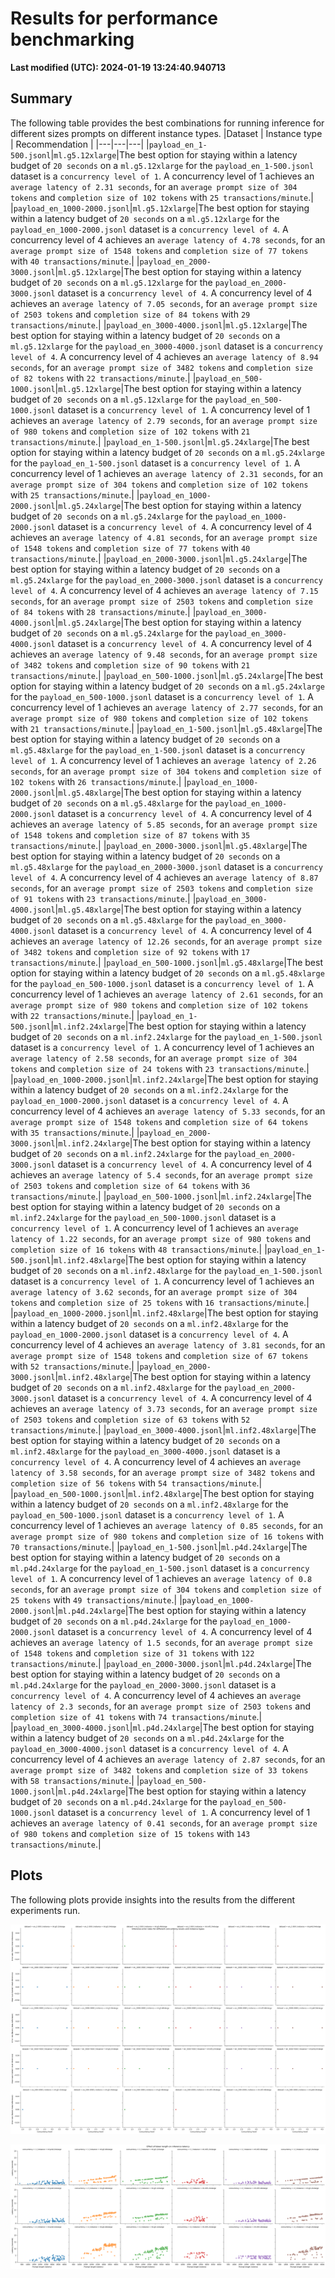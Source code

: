 
# Results for performance benchmarking

**Last modified (UTC): 2024-01-19 13:24:40.940713**

## Summary

The following table provides the best combinations for running inference for different sizes prompts on different instance types.
|Dataset   | Instance type   | Recommendation   |
|---|---|---|
|`payload_en_1-500.jsonl`|`ml.g5.12xlarge`|The best option for staying within a latency budget of `20 seconds` on a `ml.g5.12xlarge` for the `payload_en_1-500.jsonl` dataset is a `concurrency level of 1`. A concurrency level of 1 achieves an `average latency of 2.31 seconds`, for an `average prompt size of 304 tokens` and `completion size of 102 tokens` with `25 transactions/minute`.|
|`payload_en_1000-2000.jsonl`|`ml.g5.12xlarge`|The best option for staying within a latency budget of `20 seconds` on a `ml.g5.12xlarge` for the `payload_en_1000-2000.jsonl` dataset is a `concurrency level of 4`. A concurrency level of 4 achieves an `average latency of 4.78 seconds`, for an `average prompt size of 1548 tokens` and `completion size of 77 tokens` with `40 transactions/minute`.|
|`payload_en_2000-3000.jsonl`|`ml.g5.12xlarge`|The best option for staying within a latency budget of `20 seconds` on a `ml.g5.12xlarge` for the `payload_en_2000-3000.jsonl` dataset is a `concurrency level of 4`. A concurrency level of 4 achieves an `average latency of 7.05 seconds`, for an `average prompt size of 2503 tokens` and `completion size of 84 tokens` with `29 transactions/minute`.|
|`payload_en_3000-4000.jsonl`|`ml.g5.12xlarge`|The best option for staying within a latency budget of `20 seconds` on a `ml.g5.12xlarge` for the `payload_en_3000-4000.jsonl` dataset is a `concurrency level of 4`. A concurrency level of 4 achieves an `average latency of 8.94 seconds`, for an `average prompt size of 3482 tokens` and `completion size of 82 tokens` with `22 transactions/minute`.|
|`payload_en_500-1000.jsonl`|`ml.g5.12xlarge`|The best option for staying within a latency budget of `20 seconds` on a `ml.g5.12xlarge` for the `payload_en_500-1000.jsonl` dataset is a `concurrency level of 1`. A concurrency level of 1 achieves an `average latency of 2.79 seconds`, for an `average prompt size of 980 tokens` and `completion size of 102 tokens` with `21 transactions/minute`.|
|`payload_en_1-500.jsonl`|`ml.g5.24xlarge`|The best option for staying within a latency budget of `20 seconds` on a `ml.g5.24xlarge` for the `payload_en_1-500.jsonl` dataset is a `concurrency level of 1`. A concurrency level of 1 achieves an `average latency of 2.31 seconds`, for an `average prompt size of 304 tokens` and `completion size of 102 tokens` with `25 transactions/minute`.|
|`payload_en_1000-2000.jsonl`|`ml.g5.24xlarge`|The best option for staying within a latency budget of `20 seconds` on a `ml.g5.24xlarge` for the `payload_en_1000-2000.jsonl` dataset is a `concurrency level of 4`. A concurrency level of 4 achieves an `average latency of 4.81 seconds`, for an `average prompt size of 1548 tokens` and `completion size of 77 tokens` with `40 transactions/minute`.|
|`payload_en_2000-3000.jsonl`|`ml.g5.24xlarge`|The best option for staying within a latency budget of `20 seconds` on a `ml.g5.24xlarge` for the `payload_en_2000-3000.jsonl` dataset is a `concurrency level of 4`. A concurrency level of 4 achieves an `average latency of 7.15 seconds`, for an `average prompt size of 2503 tokens` and `completion size of 84 tokens` with `28 transactions/minute`.|
|`payload_en_3000-4000.jsonl`|`ml.g5.24xlarge`|The best option for staying within a latency budget of `20 seconds` on a `ml.g5.24xlarge` for the `payload_en_3000-4000.jsonl` dataset is a `concurrency level of 4`. A concurrency level of 4 achieves an `average latency of 9.48 seconds`, for an `average prompt size of 3482 tokens` and `completion size of 90 tokens` with `21 transactions/minute`.|
|`payload_en_500-1000.jsonl`|`ml.g5.24xlarge`|The best option for staying within a latency budget of `20 seconds` on a `ml.g5.24xlarge` for the `payload_en_500-1000.jsonl` dataset is a `concurrency level of 1`. A concurrency level of 1 achieves an `average latency of 2.77 seconds`, for an `average prompt size of 980 tokens` and `completion size of 102 tokens` with `21 transactions/minute`.|
|`payload_en_1-500.jsonl`|`ml.g5.48xlarge`|The best option for staying within a latency budget of `20 seconds` on a `ml.g5.48xlarge` for the `payload_en_1-500.jsonl` dataset is a `concurrency level of 1`. A concurrency level of 1 achieves an `average latency of 2.26 seconds`, for an `average prompt size of 304 tokens` and `completion size of 102 tokens` with `26 transactions/minute`.|
|`payload_en_1000-2000.jsonl`|`ml.g5.48xlarge`|The best option for staying within a latency budget of `20 seconds` on a `ml.g5.48xlarge` for the `payload_en_1000-2000.jsonl` dataset is a `concurrency level of 4`. A concurrency level of 4 achieves an `average latency of 5.85 seconds`, for an `average prompt size of 1548 tokens` and `completion size of 87 tokens` with `35 transactions/minute`.|
|`payload_en_2000-3000.jsonl`|`ml.g5.48xlarge`|The best option for staying within a latency budget of `20 seconds` on a `ml.g5.48xlarge` for the `payload_en_2000-3000.jsonl` dataset is a `concurrency level of 4`. A concurrency level of 4 achieves an `average latency of 8.87 seconds`, for an `average prompt size of 2503 tokens` and `completion size of 91 tokens` with `23 transactions/minute`.|
|`payload_en_3000-4000.jsonl`|`ml.g5.48xlarge`|The best option for staying within a latency budget of `20 seconds` on a `ml.g5.48xlarge` for the `payload_en_3000-4000.jsonl` dataset is a `concurrency level of 4`. A concurrency level of 4 achieves an `average latency of 12.26 seconds`, for an `average prompt size of 3482 tokens` and `completion size of 92 tokens` with `17 transactions/minute`.|
|`payload_en_500-1000.jsonl`|`ml.g5.48xlarge`|The best option for staying within a latency budget of `20 seconds` on a `ml.g5.48xlarge` for the `payload_en_500-1000.jsonl` dataset is a `concurrency level of 1`. A concurrency level of 1 achieves an `average latency of 2.61 seconds`, for an `average prompt size of 980 tokens` and `completion size of 102 tokens` with `22 transactions/minute`.|
|`payload_en_1-500.jsonl`|`ml.inf2.24xlarge`|The best option for staying within a latency budget of `20 seconds` on a `ml.inf2.24xlarge` for the `payload_en_1-500.jsonl` dataset is a `concurrency level of 1`. A concurrency level of 1 achieves an `average latency of 2.58 seconds`, for an `average prompt size of 304 tokens` and `completion size of 24 tokens` with `23 transactions/minute`.|
|`payload_en_1000-2000.jsonl`|`ml.inf2.24xlarge`|The best option for staying within a latency budget of `20 seconds` on a `ml.inf2.24xlarge` for the `payload_en_1000-2000.jsonl` dataset is a `concurrency level of 4`. A concurrency level of 4 achieves an `average latency of 5.33 seconds`, for an `average prompt size of 1548 tokens` and `completion size of 64 tokens` with `35 transactions/minute`.|
|`payload_en_2000-3000.jsonl`|`ml.inf2.24xlarge`|The best option for staying within a latency budget of `20 seconds` on a `ml.inf2.24xlarge` for the `payload_en_2000-3000.jsonl` dataset is a `concurrency level of 4`. A concurrency level of 4 achieves an `average latency of 5.4 seconds`, for an `average prompt size of 2503 tokens` and `completion size of 64 tokens` with `36 transactions/minute`.|
|`payload_en_500-1000.jsonl`|`ml.inf2.24xlarge`|The best option for staying within a latency budget of `20 seconds` on a `ml.inf2.24xlarge` for the `payload_en_500-1000.jsonl` dataset is a `concurrency level of 1`. A concurrency level of 1 achieves an `average latency of 1.22 seconds`, for an `average prompt size of 980 tokens` and `completion size of 16 tokens` with `48 transactions/minute`.|
|`payload_en_1-500.jsonl`|`ml.inf2.48xlarge`|The best option for staying within a latency budget of `20 seconds` on a `ml.inf2.48xlarge` for the `payload_en_1-500.jsonl` dataset is a `concurrency level of 1`. A concurrency level of 1 achieves an `average latency of 3.62 seconds`, for an `average prompt size of 304 tokens` and `completion size of 25 tokens` with `16 transactions/minute`.|
|`payload_en_1000-2000.jsonl`|`ml.inf2.48xlarge`|The best option for staying within a latency budget of `20 seconds` on a `ml.inf2.48xlarge` for the `payload_en_1000-2000.jsonl` dataset is a `concurrency level of 4`. A concurrency level of 4 achieves an `average latency of 3.81 seconds`, for an `average prompt size of 1548 tokens` and `completion size of 67 tokens` with `52 transactions/minute`.|
|`payload_en_2000-3000.jsonl`|`ml.inf2.48xlarge`|The best option for staying within a latency budget of `20 seconds` on a `ml.inf2.48xlarge` for the `payload_en_2000-3000.jsonl` dataset is a `concurrency level of 4`. A concurrency level of 4 achieves an `average latency of 3.73 seconds`, for an `average prompt size of 2503 tokens` and `completion size of 63 tokens` with `52 transactions/minute`.|
|`payload_en_3000-4000.jsonl`|`ml.inf2.48xlarge`|The best option for staying within a latency budget of `20 seconds` on a `ml.inf2.48xlarge` for the `payload_en_3000-4000.jsonl` dataset is a `concurrency level of 4`. A concurrency level of 4 achieves an `average latency of 3.58 seconds`, for an `average prompt size of 3482 tokens` and `completion size of 56 tokens` with `54 transactions/minute`.|
|`payload_en_500-1000.jsonl`|`ml.inf2.48xlarge`|The best option for staying within a latency budget of `20 seconds` on a `ml.inf2.48xlarge` for the `payload_en_500-1000.jsonl` dataset is a `concurrency level of 1`. A concurrency level of 1 achieves an `average latency of 0.85 seconds`, for an `average prompt size of 980 tokens` and `completion size of 16 tokens` with `70 transactions/minute`.|
|`payload_en_1-500.jsonl`|`ml.p4d.24xlarge`|The best option for staying within a latency budget of `20 seconds` on a `ml.p4d.24xlarge` for the `payload_en_1-500.jsonl` dataset is a `concurrency level of 1`. A concurrency level of 1 achieves an `average latency of 0.8 seconds`, for an `average prompt size of 304 tokens` and `completion size of 25 tokens` with `49 transactions/minute`.|
|`payload_en_1000-2000.jsonl`|`ml.p4d.24xlarge`|The best option for staying within a latency budget of `20 seconds` on a `ml.p4d.24xlarge` for the `payload_en_1000-2000.jsonl` dataset is a `concurrency level of 4`. A concurrency level of 4 achieves an `average latency of 1.5 seconds`, for an `average prompt size of 1548 tokens` and `completion size of 31 tokens` with `122 transactions/minute`.|
|`payload_en_2000-3000.jsonl`|`ml.p4d.24xlarge`|The best option for staying within a latency budget of `20 seconds` on a `ml.p4d.24xlarge` for the `payload_en_2000-3000.jsonl` dataset is a `concurrency level of 4`. A concurrency level of 4 achieves an `average latency of 2.3 seconds`, for an `average prompt size of 2503 tokens` and `completion size of 41 tokens` with `74 transactions/minute`.|
|`payload_en_3000-4000.jsonl`|`ml.p4d.24xlarge`|The best option for staying within a latency budget of `20 seconds` on a `ml.p4d.24xlarge` for the `payload_en_3000-4000.jsonl` dataset is a `concurrency level of 4`. A concurrency level of 4 achieves an `average latency of 2.87 seconds`, for an `average prompt size of 3482 tokens` and `completion size of 33 tokens` with `58 transactions/minute`.|
|`payload_en_500-1000.jsonl`|`ml.p4d.24xlarge`|The best option for staying within a latency budget of `20 seconds` on a `ml.p4d.24xlarge` for the `payload_en_500-1000.jsonl` dataset is a `concurrency level of 1`. A concurrency level of 1 achieves an `average latency of 0.41 seconds`, for an `average prompt size of 980 tokens` and `completion size of 15 tokens` with `143 transactions/minute`.|

## Plots

The following plots provide insights into the results from the different experiments run.

![Error rates for different concurrency levels and instance types](error_rates.png)

![Tokens vs latency for different concurrency levels and instance types](tokens_vs_latency.png)
